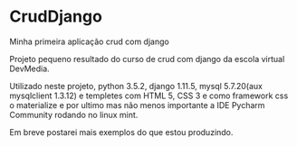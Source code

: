 # CrudDjango
Minha primeira aplicação crud com django

Projeto pequeno resultado do curso de crud com django da escola virtual DevMedia.

Utilizado neste projeto, python 3.5.2, django 1.11.5, mysql 5.7.20(aux mysqlclient 1.3.12) e templetes com HTML 5, CSS 3 e como framework css o materialize e por ultimo mas não menos importante a IDE Pycharm Community rodando no linux mint.



Em breve postarei mais exemplos do que estou produzindo.
